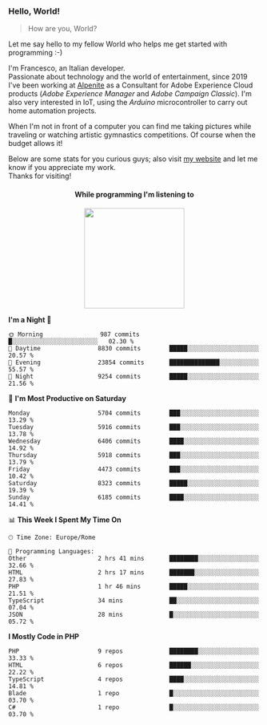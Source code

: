 ### Hello, World!

> How are you, World?

Let me say hello to my fellow World who helps me get started with programming :-)

I'm Francesco, an Italian developer.  
Passionate about technology and the world of entertainment, since 2019 I've been working at [Alpenite](https://www.alpenite.com) as a Consultant for Adobe Experience Cloud products (*Adobe Experience Manager* and *Adobe Campaign Classic*). I'm also very interested in IoT, using the *Arduino* microcontroller to carry out home automation projects.

When I'm not in front of a computer you can find me taking pictures while traveling or watching artistic gymnastics competitions. Of course when the budget allows it!

Below are some stats for you curious guys; also visit [my website](https://www.francescorega.eu) and let me know if you appreciate my work.  
Thanks for visiting!

<div align="center">
  <h4>While programming I'm listening to</h4>
  <a href="https://apps.francescorega.eu/now-playing/11147232609" target="_blank"><img src="https://apps.francescorega.eu/now-playing/11147232609" width="200"></a>
</div>

<!--START_SECTION:waka-->
**I'm a Night 🦉** 

```text
🌞 Morning                987 commits         █░░░░░░░░░░░░░░░░░░░░░░░░   02.30 % 
🌆 Daytime                8830 commits        █████░░░░░░░░░░░░░░░░░░░░   20.57 % 
🌃 Evening                23854 commits       ██████████████░░░░░░░░░░░   55.57 % 
🌙 Night                  9254 commits        █████░░░░░░░░░░░░░░░░░░░░   21.56 % 
```
📅 **I'm Most Productive on Saturday** 

```text
Monday                   5704 commits        ███░░░░░░░░░░░░░░░░░░░░░░   13.29 % 
Tuesday                  5916 commits        ███░░░░░░░░░░░░░░░░░░░░░░   13.78 % 
Wednesday                6406 commits        ████░░░░░░░░░░░░░░░░░░░░░   14.92 % 
Thursday                 5918 commits        ███░░░░░░░░░░░░░░░░░░░░░░   13.79 % 
Friday                   4473 commits        ███░░░░░░░░░░░░░░░░░░░░░░   10.42 % 
Saturday                 8323 commits        █████░░░░░░░░░░░░░░░░░░░░   19.39 % 
Sunday                   6185 commits        ████░░░░░░░░░░░░░░░░░░░░░   14.41 % 
```


📊 **This Week I Spent My Time On** 

```text
🕑︎ Time Zone: Europe/Rome

💬 Programming Languages: 
Other                    2 hrs 41 mins       ████████░░░░░░░░░░░░░░░░░   32.66 % 
HTML                     2 hrs 17 mins       ███████░░░░░░░░░░░░░░░░░░   27.83 % 
PHP                      1 hr 46 mins        █████░░░░░░░░░░░░░░░░░░░░   21.51 % 
TypeScript               34 mins             ██░░░░░░░░░░░░░░░░░░░░░░░   07.04 % 
JSON                     28 mins             █░░░░░░░░░░░░░░░░░░░░░░░░   05.72 % 
```

**I Mostly Code in PHP** 

```text
PHP                      9 repos             ████████░░░░░░░░░░░░░░░░░   33.33 % 
HTML                     6 repos             ██████░░░░░░░░░░░░░░░░░░░   22.22 % 
TypeScript               4 repos             ████░░░░░░░░░░░░░░░░░░░░░   14.81 % 
Blade                    1 repo              █░░░░░░░░░░░░░░░░░░░░░░░░   03.70 % 
C#                       1 repo              █░░░░░░░░░░░░░░░░░░░░░░░░   03.70 % 
```




<!--END_SECTION:waka-->
